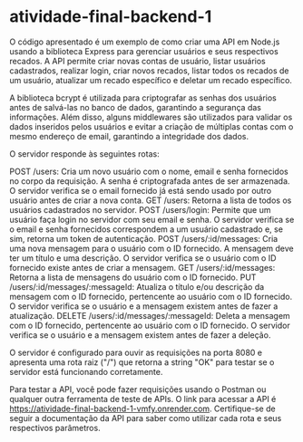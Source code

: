 # atividade-final-backend-1

O código apresentado é um exemplo de como criar uma API em Node.js usando a biblioteca Express para gerenciar usuários e seus respectivos recados. A API permite criar novas contas de usuário, listar usuários cadastrados, realizar login, criar novos recados, listar todos os recados de um usuário, atualizar um recado específico e deletar um recado específico.

A biblioteca bcrypt é utilizada para criptografar as senhas dos usuários antes de salvá-las no banco de dados, garantindo a segurança das informações. Além disso, alguns middlewares são utilizados para validar os dados inseridos pelos usuários e evitar a criação de múltiplas contas com o mesmo endereço de email, garantindo a integridade dos dados.

O servidor responde às seguintes rotas:

POST /users: Cria um novo usuário com o nome, email e senha fornecidos no corpo da requisição. A senha é criptografada antes de ser armazenada. O servidor verifica se o email fornecido já está sendo usado por outro usuário antes de criar a nova conta.
GET /users: Retorna a lista de todos os usuários cadastrados no servidor.
POST /users/login: Permite que um usuário faça login no servidor com seu email e senha. O servidor verifica se o email e senha fornecidos correspondem a um usuário cadastrado e, se sim, retorna um token de autenticação.
POST /users/:id/messages: Cria uma nova mensagem para o usuário com o ID fornecido. A mensagem deve ter um título e uma descrição. O servidor verifica se o usuário com o ID fornecido existe antes de criar a mensagem.
GET /users/:id/messages: Retorna a lista de mensagens do usuário com o ID fornecido.
PUT /users/:id/messages/:messageId: Atualiza o título e/ou descrição da mensagem com o ID fornecido, pertencente ao usuário com o ID fornecido. O servidor verifica se o usuário e a mensagem existem antes de fazer a atualização.
DELETE /users/:id/messages/:messageId: Deleta a mensagem com o ID fornecido, pertencente ao usuário com o ID fornecido. O servidor verifica se o usuário e a mensagem existem antes de fazer a deleção.

O servidor é configurado para ouvir as requisições na porta 8080 e apresenta uma rota raiz ("/") que retorna a string "OK" para testar se o servidor está funcionando corretamente.

Para testar a API, você pode fazer requisições usando o Postman ou qualquer outra ferramenta de teste de APIs. O link para acessar a API é https://atividade-final-backend-1-vmfy.onrender.com. Certifique-se de seguir a documentação da API para saber como utilizar cada rota e seus respectivos parâmetros.
